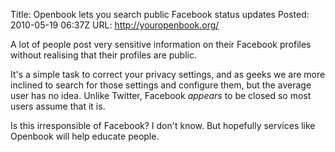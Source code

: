 Title: Openbook lets you search public Facebook status updates
Posted: 2010-05-19 06:37Z
URL: http://youropenbook.org/

A lot of people post very sensitive information on their Facebook profiles without realising that their profiles are public. 

It's a simple task to correct your privacy settings, and as geeks we are more inclined to search for those settings and configure them, but the average user has no idea. Unlike Twitter, Facebook *appears* to be closed so most users assume that it is. 

Is this irresponsible of Facebook? I don't know. But hopefully services like Openbook will help educate people.